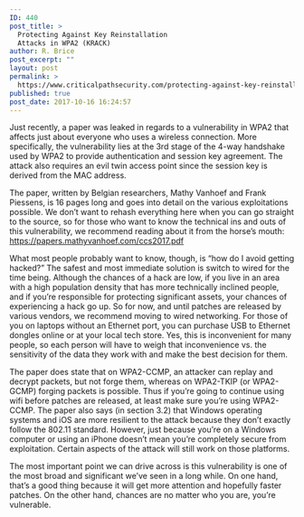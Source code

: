 ```yaml
---
ID: 440
post_title: >
  Protecting Against Key Reinstallation
  Attacks in WPA2 (KRACK)
author: R. Brice
post_excerpt: ""
layout: post
permalink: >
  https://www.criticalpathsecurity.com/protecting-against-key-reinstallation-attacks-in-wpa2-krack/
published: true
post_date: 2017-10-16 16:24:57
---
```

Just recently, a paper was leaked in regards to a vulnerability in WPA2 that affects just about everyone who uses a wireless connection. More specifically, the vulnerability lies at the 3rd stage of the 4-way handshake used by WPA2 to provide authentication and session key agreement. The attack also requires an evil twin access point since the session key is derived from the MAC address.

The paper, written by Belgian researchers, Mathy Vanhoef and Frank Piessens, is 16 pages long and goes into detail on the various exploitations possible. We don’t want to rehash everything here when you can go straight to the source, so for those who want to know the technical ins and outs of this vulnerability, we recommend reading about it from the horse’s mouth: <a href="https://papers.mathyvanhoef.com/ccs2017.pdf" target="_blank" rel="noopener">https://papers.mathyvanhoef.com/ccs2017.pdf</a>

What most people probably want to know, though, is “how do I avoid getting hacked?” The safest and most immediate solution is switch to wired for the time being. Although the chances of a hack are low, if you live in an area with a high population density that has more technically inclined people, and if you’re responsible for protecting significant assets, your chances of experiencing a hack go up. So for now, and until patches are released by various vendors, we recommend moving to wired networking. For those of you on laptops without an Ethernet port, you can purchase USB to Ethernet dongles online or at your local tech store. Yes, this is inconvenient for many people, so each person will have to weigh that inconvenience vs. the sensitivity of the data they work with and make the best decision for them.

<!--more-->

The paper does state that on WPA2-CCMP, an attacker can replay and decrypt packets, but not forge them, whereas on WPA2-TKIP (or WPA2-GCMP) forging packets is possible. Thus if you’re going to continue using wifi before patches are released, at least make sure you’re using WPA2-CCMP. The paper also says (in section 3.2) that Windows operating systems and iOS are more resilient to the attack because they don’t exactly follow the 802.11 standard. However, just because you’re on a Windows computer or using an iPhone doesn’t mean you’re completely secure from exploitation. Certain aspects of the attack will still work on those platforms.

The most important point we can drive across is this vulnerability is one of the most broad and significant we’ve seen in a long while. On one hand, that’s a good thing because it will get more attention and hopefully faster patches. On the other hand, chances are no matter who you are, you’re vulnerable.